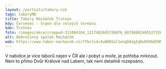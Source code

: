 ```yaml
---
layout: /partials/tabory.njk
tags: taboryMD
title: Tábory Macháček Trutnov
kdy: Červenec - Srpen dle volných termínu
kde: Trutnov
foto: /images/akce/cropped-311004164_1317482605728676_6873688240552732663_n.png
alt: Dobročinný spolek Macháček
web: https://www.tabor-machacek.cz/?fbclid=IwAR0Sal1onqDA1gIqHuH59b8ZHMtK0lneMWZyek4hmprKoZ1WOqE-2vUk6W4
---
```

V﻿ nabídce je více táborů nejen v ČR ale i pobyt u moře, je potřeba mrknout. Není to přímo Dvůr Králové nad Labem, tak není detailně rozepsáno.